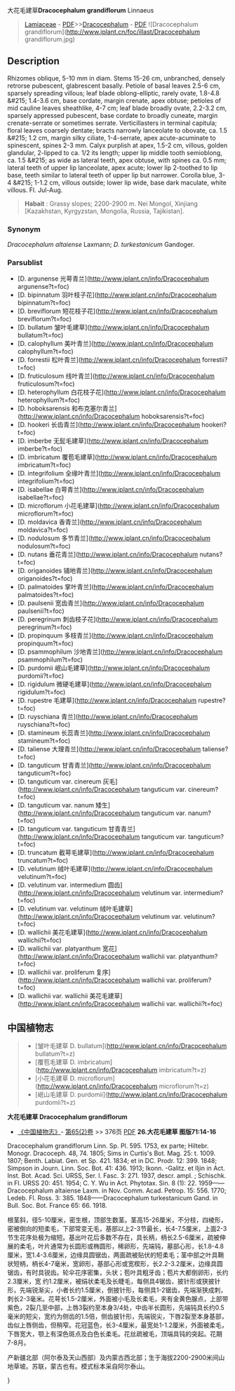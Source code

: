 大花毛建草**Dracocephalum grandiflorum** Linnaeus

> [Lamiaceae](http://www.iplant.cn/info/Lamiaceae?t=foc) - [PDF](http://www.iplant.cn/foc/pdf/Lamiaceae.pdf)>>[Dracocephalum](http://www.iplant.cn/info/Dracocephalum?t=foc) - [PDF](http://www.iplant.cn/foc/pdf/Dracocephalum.pdf)
![Dracocephalum grandiflorum](http://www.iplant.cn/foc/illast/Dracocephalum grandiflorum.jpg)

## Description

Rhizomes oblique, 5-10 mm in diam. Stems 15-26 cm, unbranched, densely retrorse pubescent, glabrescent basally. Petiole of basal leaves 2.5-6 cm, sparsely spreading villous; leaf blade oblong-elliptic, rarely ovate, 1.8-4.8 &amp;#215; 1.4-3.6 cm, base cordate, margin crenate, apex obtuse; petioles of mid cauline leaves sheathlike, 4-7 cm; leaf blade broadly ovate, 2.2-3.2 cm, sparsely appressed pubescent, base cordate to broadly cuneate, margin crenate-serrate or sometimes serrate. Verticillasters in terminal capitula; floral leaves coarsely dentate; bracts narrowly lanceolate to obovate, ca. 1.5 &amp;#215; 1.2 cm, margin silky ciliate, 1-4-serrate, apex acute-acuminate to spinescent, spines 2-3 mm. Calyx purplish at apex, 1.5-2 cm, villous, golden glandular, 2-lipped to ca. 1/2 its length; upper lip middle tooth semioblong, ca. 1.5 &amp;#215; as wide as lateral teeth, apex obtuse, with spines ca. 0.5 mm; lateral teeth of upper lip lanceolate, apex acute; lower lip 2-toothed to lip base, teeth similar to lateral teeth of upper lip but narrower. Corolla blue, 3-4 &amp;#215; 1-1.2 cm, villous outside; lower lip wide, base dark maculate, white villous. Fl. Jul-Aug.

> **Habait** : 
> Grassy slopes; 2200-2900 m. Nei Mongol, Xinjiang [Kazakhstan, Kyrgyzstan, Mongolia, Russia, Tajikistan].

### Synonym
*Dracocephalum altaiense* Laxmann; *D. turkestanicum* Gandoger.

### Parsublist

* [D.  argunense  光萼青兰](http://www.iplant.cn/info/Dracocephalum argunense?t=foc)
* [D.  bipinnatum  羽叶枝子花](http://www.iplant.cn/info/Dracocephalum bipinnatum?t=foc)
* [D.  breviflorum  短花枝子花](http://www.iplant.cn/info/Dracocephalum breviflorum?t=foc)
* [D.  bullatum  皱叶毛建草](http://www.iplant.cn/info/Dracocephalum bullatum?t=foc)
* [D.  calophyllum  美叶青兰](http://www.iplant.cn/info/Dracocephalum calophyllum?t=foc)
* [D.  forrestii  松叶青兰](http://www.iplant.cn/info/Dracocephalum forrestii?t=foc)
* [D.  fruticulosum  线叶青兰](http://www.iplant.cn/info/Dracocephalum fruticulosum?t=foc)
* [D.  heterophyllum  白花枝子花](http://www.iplant.cn/info/Dracocephalum heterophyllum?t=foc)
* [D.  hoboksarensis  和布克塞尔青兰](http://www.iplant.cn/info/Dracocephalum hoboksarensis?t=foc)
* [D.  hookeri  长齿青兰](http://www.iplant.cn/info/Dracocephalum hookeri?t=foc)
* [D.  imberbe  无髭毛建草](http://www.iplant.cn/info/Dracocephalum imberbe?t=foc)
* [D.  imbricatum  覆苞毛建草](http://www.iplant.cn/info/Dracocephalum imbricatum?t=foc)
* [D.  integrifolium  全缘叶青兰](http://www.iplant.cn/info/Dracocephalum integrifolium?t=foc)
* [D.  isabellae  白萼青兰](http://www.iplant.cn/info/Dracocephalum isabellae?t=foc)
* [D.  microflorum  小花毛建草](http://www.iplant.cn/info/Dracocephalum microflorum?t=foc)
* [D.  moldavica  香青兰](http://www.iplant.cn/info/Dracocephalum moldavica?t=foc)
* [D.  nodulosum  多节青兰](http://www.iplant.cn/info/Dracocephalum nodulosum?t=foc)
* [D.  nutans  垂花青兰](http://www.iplant.cn/info/Dracocephalum nutans?t=foc)
* [D.  origanoides  铺地青兰](http://www.iplant.cn/info/Dracocephalum origanoides?t=foc)
* [D.  palmatoides  掌叶青兰](http://www.iplant.cn/info/Dracocephalum palmatoides?t=foc)
* [D.  paulsenii  宽齿青兰](http://www.iplant.cn/info/Dracocephalum paulsenii?t=foc)
* [D.  peregrinum  刺齿枝子花](http://www.iplant.cn/info/Dracocephalum peregrinum?t=foc)
* [D.  propinquum  多枝青兰](http://www.iplant.cn/info/Dracocephalum propinquum?t=foc)
* [D.  psammophilum  沙地青兰](http://www.iplant.cn/info/Dracocephalum psammophilum?t=foc)
* [D.  purdomii  岷山毛建草](http://www.iplant.cn/info/Dracocephalum purdomii?t=foc)
* [D.  rigidulum  微硬毛建草](http://www.iplant.cn/info/Dracocephalum rigidulum?t=foc)
* [D.  rupestre  毛建草](http://www.iplant.cn/info/Dracocephalum rupestre?t=foc)
* [D.  ruyschiana  青兰](http://www.iplant.cn/info/Dracocephalum ruyschiana?t=foc)
* [D.  stamineum  长蕊青兰](http://www.iplant.cn/info/Dracocephalum stamineum?t=foc)
* [D.  taliense  大理青兰](http://www.iplant.cn/info/Dracocephalum taliense?t=foc)
* [D.  tanguticum  甘青青兰](http://www.iplant.cn/info/Dracocephalum tanguticum?t=foc)
* [D.  tanguticum var. cinereum  灰毛](http://www.iplant.cn/info/Dracocephalum tanguticum var. cinereum?t=foc)
* [D.  tanguticum var. nanum  矮生](http://www.iplant.cn/info/Dracocephalum tanguticum var. nanum?t=foc)
* [D.  tanguticum var. tanguticum  甘青青兰](http://www.iplant.cn/info/Dracocephalum tanguticum var. tanguticum?t=foc)
* [D.  truncatum  截萼毛建草](http://www.iplant.cn/info/Dracocephalum truncatum?t=foc)
* [D.  velutinum  绒叶毛建草](http://www.iplant.cn/info/Dracocephalum velutinum?t=foc)
* [D.  velutinum var. intermedium  圆齿](http://www.iplant.cn/info/Dracocephalum velutinum var. intermedium?t=foc)
* [D.  velutinum var. velutinum  绒叶毛建草](http://www.iplant.cn/info/Dracocephalum velutinum var. velutinum?t=foc)
* [D.  wallichii  美花毛建草](http://www.iplant.cn/info/Dracocephalum wallichii?t=foc)
* [D.  wallichii var. platyanthum  宽花](http://www.iplant.cn/info/Dracocephalum wallichii var. platyanthum?t=foc)
* [D.  wallichii var. proliferum  复序](http://www.iplant.cn/info/Dracocephalum wallichii var. proliferum?t=foc)
* [D.  wallichii var. wallichii  美花毛建草](http://www.iplant.cn/info/Dracocephalum wallichii var. wallichii?t=foc)

## 中国植物志

> * [皱叶毛建草  D.  bullatum](http://www.iplant.cn/info/Dracocephalum bullatum?t=z)
> * [覆苞毛建草  D.  imbricatum](http://www.iplant.cn/info/Dracocephalum imbricatum?t=z)
> * [小花毛建草  D.  microflorum](http://www.iplant.cn/info/Dracocephalum microflorum?t=z)
> * [岷山毛建草  D.  purdomii](http://www.iplant.cn/info/Dracocephalum purdomii?t=z)

**大花毛建草 Dracocephalum grandiflorum**

* [《中国植物志》](http://www.iplant.cn/frps)- [第65(2)卷](http://www.iplant.cn/frps/vol/65(2)) >> 376页 [PDF](http://www.iplant.cn/frps/pdf/65(2)/376.PDF)
**26.大花毛建草 图版71:14-16**

Dracocephalum grandiflorum Linn. Sp. Pl. 595. 1753, ex parte; Hiltebr. Monogr. Dracoceph. 48, 74. 1805; Sims in Curtis's Bot. Mag. 25: t. 1009. 1807; Benth. Labiat. Gen. et Sp. 421. 1834; et in DC. Prodr. 12: 399. 1848; Simpson in Journ. Linn. Soc. Bot. 41: 436. 1913; Ikonn. -Galitz. et Iljin in Act. Inst. Bot. Acad. Sci. URSS, Ser. l. Fasc. 3: 271. 1937, descr. ampl. ; Schischk. in Fl. URSS 20: 451. 1954; C. Y. Wu in Act. Phytotax. Sin. 8 (1): 22. 1959——Dracocephalum altaiense Laxm. in Nov. Comm. Acad. Petrop. 15: 556. 1770; Ledeb. Fl. Ross. 3: 385. 1848——Dracocephalum turkestanicum Gand. in Bull. Soc. Bot. France 65: 66. 1918.

根茎斜，径5-10厘米，密生根，顶部生数茎。茎高15-26厘米，不分枝，四棱形，密被倒向的短柔毛，下部常变无毛，基部以上2-3节最长，长4-7.5厘米，上面2-3节生花序处极为缩短。基出叶花后多数不存在，具长柄，柄长2.5-6厘米，疏被伸展的柔毛，叶片通常为长圆形或椭圆形，稀卵形，先端钝，墓部心形，长1.8-4.8厘米，宽1.4-3.6厘米，边缘具圆锯齿，两面疏被贴伏的短柔毛；茎中部之叶具鞘状短柄，柄长4-7毫米，宽卵形，基部心形或宽楔形，长2.2-3.2厘米，边缘具圆锯齿，有时具锐齿。轮伞花序密集，头状；苞叶具粗牙齿；苞片大都倒卵形，长约2.3厘米，宽 约1.2厘米，被绢状柔毛及长睫毛，每侧具4锯齿，披针形或狭披针形，先端锐渐尖，小者长约1.5厘米，倒披针形，每侧具1-2锯齿，先端渐狭成刺，刺长2-3毫米。花萼长1.5-2厘米，外面被小毛及长柔毛，夹有金黄色腺点，上部带紫色，2裂几至中部，上唇3裂约至本身3/4处，中齿半长圆形，先端钝具长约0.5毫米的短尖，宽约为侧齿的1.5倍，侧齿披针形，先端锐尖，下唇2裂至本身基部，齿似上唇侧齿，但稍窄。花冠蓝色，长3-4厘米，最宽处1-1.2厘米，外面被柔毛，下唇宽大，颚上有深色斑点及白色长柔毛。花丝疏被毛，顶端具钝的突起。花期7-8月。

产新疆北部（阿尔泰及天山西部）及内蒙古西北部；生于海拔2200-2900米间山地草坡。苏联，蒙古也有。模式标本采自阿尔泰山。

}
